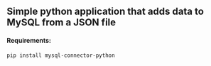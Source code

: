 ## Simple python application that adds data to MySQL from a JSON file
#### Requirements:
```
pip install mysql-connector-python
```
